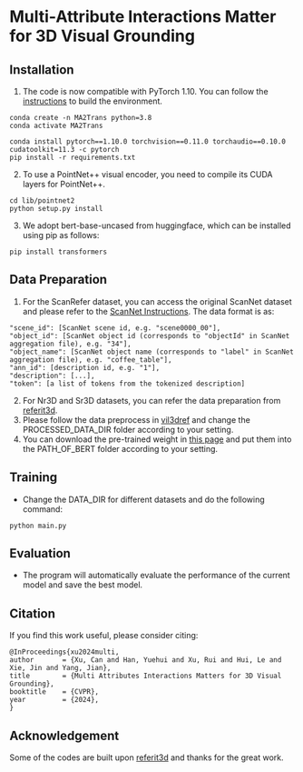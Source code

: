 # Multi-Attribute Interactions Matter for 3D Visual Grounding

## Installation
1. The code is now compatible with PyTorch 1.10. You can follow the [instructions](https://cshizhe.github.io/projects/vil3dref.html) to build the environment.
```
conda create -n MA2Trans python=3.8
conda activate MA2Trans

conda install pytorch==1.10.0 torchvision==0.11.0 torchaudio==0.10.0 cudatoolkit=11.3 -c pytorch
pip install -r requirements.txt
```
2. To use a PointNet++ visual encoder, you need to compile its CUDA layers for PointNet++.
```
cd lib/pointnet2
python setup.py install
```
3. We adopt bert-base-uncased from huggingface, which can be installed using pip as follows:
```
pip install transformers
```

## Data Preparation
1. For the ScanRefer dataset, you can access the original ScanNet dataset and please refer to the [ScanNet Instructions](https://forms.gle/aLtzXN12DsYDMSXX6). The data format is as:
```
"scene_id": [ScanNet scene id, e.g. "scene0000_00"],
"object_id": [ScanNet object id (corresponds to "objectId" in ScanNet aggregation file), e.g. "34"],
"object_name": [ScanNet object name (corresponds to "label" in ScanNet aggregation file), e.g. "coffee_table"],
"ann_id": [description id, e.g. "1"],
"description": [...],
"token": [a list of tokens from the tokenized description]
```
2. For Nr3D and Sr3D datasets, you can refer the data preparation from [referit3d](https://github.com/referit3d/referit3d).
3. Please follow the data preprocess in [vil3dref](https://cshizhe.github.io/projects/vil3dref.html) and change the PROCESSED_DATA_DIR folder according to your setting.
4. You can download the pre-trained weight in [this page](https://huggingface.co/bert-base-uncased/tree/main) and put them into the PATH_OF_BERT folder according to your setting.

## Training
* Change the DATA_DIR for different datasets and do the following command:
```
python main.py
```

## Evaluation
* The program will automatically evaluate the performance of the current model and save the best model.

## Citation
If you find this work useful, please consider citing:
```
@InProceedings{xu2024multi,
author       = {Xu, Can and Han, Yuehui and Xu, Rui and Hui, Le and Xie, Jin and Yang, Jian},
title        = {Multi Attributes Interactions Matters for 3D Visual Grounding},
booktitle    = {CVPR},
year         = {2024},
}
```
## Acknowledgement
Some of the codes are built upon [referit3d](https://github.com/referit3d/referit3d) and thanks for the great work.
